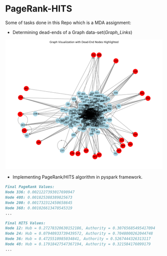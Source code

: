 # PageRank-HITS

Some of tasks done in this Repo which is a MDA assignment:
- Determining dead-ends of a Graph data-set(*Graph_Links*) 
<p align="center">
    <img src="1.png" alt="Descriptive Alt Text" class="fit-width-image">
</p>

- Implementing PageRank/HITS algorithm in pyspark framework.  
```markdown
Final PageRank Values:
Node 336: 0.0021227393017690947
Node 408: 0.001825388389825673
Node 200: 0.001732312450658645
Node 368: 0.001026613470545319
...
```
```markdown
Final HITS Values:
Node 12: Hub = 0.27278320630152186, Authority = 0.30765685495417094
Node 24: Hub = 0.07940933739439572, Authority = 0.7048000262044748
Node 36: Hub = 0.4725510985034841, Authority = 0.5267444326313117
Node 48: Hub = 0.17918427547367194, Authority = 0.321584176099179
...
```